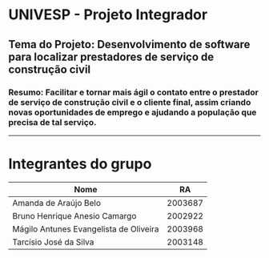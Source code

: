 # **UNIVESP - Projeto Integrador**
## Tema do Projeto: **Desenvolvimento de software para localizar prestadores de serviço de construção civil**
### Resumo: Facilitar e tornar mais ágil o contato entre o prestador de serviço de construção civil e o cliente final, assim criando novas oportunidades de emprego e ajudando a população que precisa de tal serviço.

---

# **Integrantes do grupo**
|Nome                                   |RA         |
|---------------------------------------|----       |
|Amanda de Araújo Belo                  | 2003687   |
|Bruno Henrique Anesio Camargo          | 2002922   |
|Mágilo Antunes Evangelista de Oliveira | 2003968   |
|Tarcísio José da Silva                 | 2003148   |
